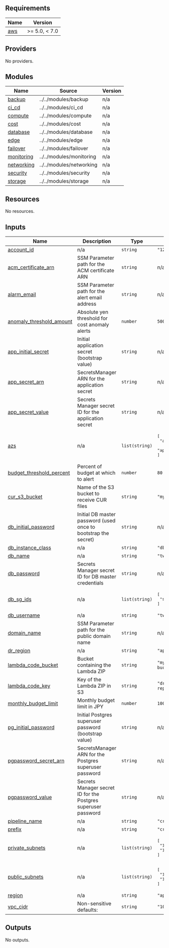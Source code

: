 ## Requirements

| Name | Version |
|------|---------|
| <a name="requirement_aws"></a> [aws](#requirement\_aws) | >= 5.0, < 7.0 |

## Providers

No providers.

## Modules

| Name | Source | Version |
|------|--------|---------|
| <a name="module_backup"></a> [backup](#module\_backup) | ../../modules/backup | n/a |
| <a name="module_ci_cd"></a> [ci\_cd](#module\_ci\_cd) | ../../modules/ci_cd | n/a |
| <a name="module_compute"></a> [compute](#module\_compute) | ../../modules/compute | n/a |
| <a name="module_cost"></a> [cost](#module\_cost) | ../../modules/cost | n/a |
| <a name="module_database"></a> [database](#module\_database) | ../../modules/database | n/a |
| <a name="module_edge"></a> [edge](#module\_edge) | ../../modules/edge | n/a |
| <a name="module_failover"></a> [failover](#module\_failover) | ../../modules/failover | n/a |
| <a name="module_monitoring"></a> [monitoring](#module\_monitoring) | ../../modules/monitoring | n/a |
| <a name="module_networking"></a> [networking](#module\_networking) | ../../modules/networking | n/a |
| <a name="module_security"></a> [security](#module\_security) | ../../modules/security | n/a |
| <a name="module_storage"></a> [storage](#module\_storage) | ../../modules/storage | n/a |

## Resources

No resources.

## Inputs

| Name | Description | Type | Default | Required |
|------|-------------|------|---------|:--------:|
| <a name="input_account_id"></a> [account\_id](#input\_account\_id) | n/a | `string` | `"123456789012"` | no |
| <a name="input_acm_certificate_arn"></a> [acm\_certificate\_arn](#input\_acm\_certificate\_arn) | SSM Parameter path for the ACM certificate ARN | `string` | n/a | yes |
| <a name="input_alarm_email"></a> [alarm\_email](#input\_alarm\_email) | SSM Parameter path for the alert email address | `string` | n/a | yes |
| <a name="input_anomaly_threshold_amount"></a> [anomaly\_threshold\_amount](#input\_anomaly\_threshold\_amount) | Absolute yen threshold for cost anomaly alerts | `number` | `50000` | no |
| <a name="input_app_initial_secret"></a> [app\_initial\_secret](#input\_app\_initial\_secret) | Initial application secret (bootstrap value) | `string` | n/a | yes |
| <a name="input_app_secret_arn"></a> [app\_secret\_arn](#input\_app\_secret\_arn) | SecretsManager ARN for the application secret | `string` | n/a | yes |
| <a name="input_app_secret_value"></a> [app\_secret\_value](#input\_app\_secret\_value) | Secrets Manager secret ID for the application secret | `string` | n/a | yes |
| <a name="input_azs"></a> [azs](#input\_azs) | n/a | `list(string)` | <pre>[<br/>  "ap-northeast-1a",<br/>  "ap-northeast-1b"<br/>]</pre> | no |
| <a name="input_budget_threshold_percent"></a> [budget\_threshold\_percent](#input\_budget\_threshold\_percent) | Percent of budget at which to alert | `number` | `80` | no |
| <a name="input_cur_s3_bucket"></a> [cur\_s3\_bucket](#input\_cur\_s3\_bucket) | Name of the S3 bucket to receive CUR files | `string` | `"my-crm-cur-bucket"` | no |
| <a name="input_db_initial_password"></a> [db\_initial\_password](#input\_db\_initial\_password) | Initial DB master password (used once to bootstrap the secret) | `string` | n/a | yes |
| <a name="input_db_instance_class"></a> [db\_instance\_class](#input\_db\_instance\_class) | n/a | `string` | `"db.t3.medium"` | no |
| <a name="input_db_name"></a> [db\_name](#input\_db\_name) | n/a | `string` | `"twenty"` | no |
| <a name="input_db_password"></a> [db\_password](#input\_db\_password) | Secrets Manager secret ID for DB master credentials | `string` | n/a | yes |
| <a name="input_db_sg_ids"></a> [db\_sg\_ids](#input\_db\_sg\_ids) | n/a | `list(string)` | <pre>[<br/>  "sg-0123456789abcdef0"<br/>]</pre> | no |
| <a name="input_db_username"></a> [db\_username](#input\_db\_username) | n/a | `string` | `"twenty_admin"` | no |
| <a name="input_domain_name"></a> [domain\_name](#input\_domain\_name) | SSM Parameter path for the public domain name | `string` | n/a | yes |
| <a name="input_dr_region"></a> [dr\_region](#input\_dr\_region) | n/a | `string` | `"ap-southeast-1"` | no |
| <a name="input_lambda_code_bucket"></a> [lambda\_code\_bucket](#input\_lambda\_code\_bucket) | Bucket containing the Lambda ZIP | `string` | `"my-deployed-lambda-bucket"` | no |
| <a name="input_lambda_code_key"></a> [lambda\_code\_key](#input\_lambda\_code\_key) | Key of the Lambda ZIP in S3 | `string` | `"dr/promote-replica.zip"` | no |
| <a name="input_monthly_budget_limit"></a> [monthly\_budget\_limit](#input\_monthly\_budget\_limit) | Monthly budget limit in JPY | `number` | `1000000` | no |
| <a name="input_pg_initial_password"></a> [pg\_initial\_password](#input\_pg\_initial\_password) | Initial Postgres superuser password (bootstrap value) | `string` | n/a | yes |
| <a name="input_pgpassword_secret_arn"></a> [pgpassword\_secret\_arn](#input\_pgpassword\_secret\_arn) | SecretsManager ARN for the Postgres superuser password | `string` | n/a | yes |
| <a name="input_pgpassword_value"></a> [pgpassword\_value](#input\_pgpassword\_value) | Secrets Manager secret ID for the Postgres superuser password | `string` | n/a | yes |
| <a name="input_pipeline_name"></a> [pipeline\_name](#input\_pipeline\_name) | n/a | `string` | `"crm-prod-deployment"` | no |
| <a name="input_prefix"></a> [prefix](#input\_prefix) | n/a | `string` | `"crm-prod"` | no |
| <a name="input_private_subnets"></a> [private\_subnets](#input\_private\_subnets) | n/a | `list(string)` | <pre>[<br/>  "10.0.3.0/24",<br/>  "10.0.4.0/24"<br/>]</pre> | no |
| <a name="input_public_subnets"></a> [public\_subnets](#input\_public\_subnets) | n/a | `list(string)` | <pre>[<br/>  "10.0.1.0/24",<br/>  "10.0.2.0/24"<br/>]</pre> | no |
| <a name="input_region"></a> [region](#input\_region) | n/a | `string` | `"ap-northeast-1"` | no |
| <a name="input_vpc_cidr"></a> [vpc\_cidr](#input\_vpc\_cidr) | Non-sensitive defaults: | `string` | `"10.0.0.0/16"` | no |

## Outputs

No outputs.
